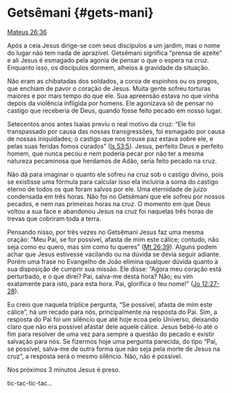 # Getsêmani {#gets-mani}

[Mateus 26:36](http://bibliaonline.com.br/acf/mt/26/36)

Após a ceia Jesus dirige-se com seus discípulos a um jardim, mas o nome do lugar não tem nada de aprazível. Getsêmani significa “prensa de azeite” e ali Jesus é esmagado pela agonia de pensar o que o espera na cruz. Enquanto isso, os discípulos dormem, alheios à gravidade da situação.

Não eram as chibatadas dos soldados, a coroa de espinhos ou os pregos, que enchiam de pavor o coração de Jesus. Muita gente sofreu torturas maiores e por mais tempo do que ele. Sua apreensão estava no que vinha depois da violência infligida por homens. Ele agonizava só de pensar no castigo que receberia de Deus, quando fosse feito pecado em nosso lugar.

Setecentos anos antes Isaías previu o real motivo da cruz: “Ele foi transpassado por causa das nossas transgressões, foi esmagado por causa de nossas iniquidades; o castigo que nos trouxe paz estava sobre ele, e pelas suas feridas fomos curados” ([Is 53:5](http://bibliaonline.com.br/acf/is/53/5)). Jesus, perfeito Deus e perfeito homem, que nunca pecou e nem poderia pecar por não ter a mesma natureza pecaminosa que herdamos de Adão, seria feito pecado na cruz.

Não dá para imaginar o quanto ele sofreu na cruz sob o castigo divino, pois se existisse uma fórmula para calcular isso ela incluiria a soma do castigo eterno de todos os que foram salvos por ele. Uma eternidade de juízo condensada em três horas. Não foi no Getsêmani que ele sofreu por nossos pecados, e nem nas primeiras horas na cruz. O momento em que Deus voltou a sua face e abandonou Jesus na cruz foi naquelas três horas de trevas que cobriram toda a terra.

Pensando nisso, por três vezes no Getsêmani Jesus faz uma mesma oração: “Meu Pai, se for possível, afasta de mim este cálice; contudo, não seja como eu quero, mas sim como tu queres” ([Mt 26:39](http://bibliaonline.com.br/acf/mt/26/39)). Alguns podem achar que Jesus estivesse vacilando ou na dúvida se devia seguir adiante. Porém uma frase no Evangelho de João elimina qualquer dúvida quanto à sua disposição de cumprir sua missão. Ele disse: “Agora meu coração está perturbado, e o que direi? Pai, salva-me desta hora? Não; eu vim exatamente para isto, para esta hora. Pai, glorifica o teu nome!” ([Jo 12:27-28](http://bibliaonline.com.br/acf/jo/12/27-28)).

Eu creio que naquela tríplice pergunta, “Se possível, afasta de mim este cálice”, há um recado para nós, principalmente na resposta do Pai. Sim, a resposta do Pai foi um silêncio que até hoje ecoa pelo Universo, deixando claro que não era possível afastar dele aquele cálice. Jesus bebê-lo até o fim para resolver de uma vez para sempre a questão do pecado e existir salvação para nós. Se fizermos hoje uma pergunta parecida, do tipo “Pai, se possível, salva-me de outra forma que não seja pela morte de Jesus na cruz”, a resposta será o mesmo silêncio. Não, não é possível.

Nos próximos 3 minutos Jesus é preso.

tic-tac-tic-tac...